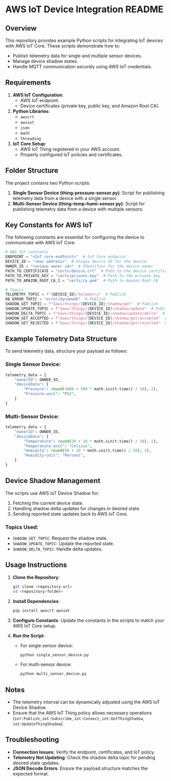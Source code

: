 # AWS IoT Device Integration README

## Overview

This repository provides example Python scripts for integrating IoT devices with AWS IoT Core. These scripts demonstrate how to:

- Publish telemetry data for single and multiple sensor devices.
- Manage device shadow states.
- Handle MQTT communication securely using AWS IoT credentials.

## Requirements

1. **AWS IoT Configuration**:
   - AWS IoT endpoint.
   - Device certificates (private key, public key, and Amazon Root CA).
2. **Python Libraries**:
   - `awscrt`
   - `awsiot`
   - `json`
   - `math`
   - `threading`
3. **IoT Core Setup**:
   - AWS IoT Thing registered in your AWS account.
   - Properly configured IoT policies and certificates.

## Folder Structure

The project contains two Python scripts:

1. **Single Sensor Device (thing-pressure-sensor.py)**: Script for publishing telemetry data from a device with a single sensor.
2. **Multi-Sensor Device (thing-temp-humi-sensor.py)**: Script for publishing telemetry data from a device with multiple sensors.

## Key Constants for AWS IoT

The following constants are essential for configuring the device to communicate with AWS IoT Core:

```python
# AWS IoT constants
ENDPOINT = "<IoT core endPoint>"  # IoT Core endpoint
DEVICE_ID = "<mac-address>"  # Unique device ID for the device
OWNER_ID = "<unique owner id>"  # Identifier for the device owner
PATH_TO_CERTIFICATE = "certs/device.crt"  # Path to the device certificate
PATH_TO_PRIVATE_KEY = "certs/private.key"  # Path to the private key
PATH_TO_AMAZON_ROOT_CA_1 = "certs/ca.pem"  # Path to Amazon Root CA

# Topics
TELEMETRY_TOPIC = f"{DEVICE_ID}/telemetry"  # Publish
DB_ERROR_TOPIC = "error/dynamodb"  # Publish
SHADOW_GET_TOPIC = f"$aws/things/{DEVICE_ID}/shadow/get"  # Publish
SHADOW_UPDATE_TOPIC = f"$aws/things/{DEVICE_ID}/shadow/update"  # Publish
SHADOW_DELTA_TOPIC = f"$aws/things/{DEVICE_ID}/shadow/update/delta"  # Subscribe
SHADOW_GET_ACCEPTED = f"$aws/things/{DEVICE_ID}/shadow/get/accepted"  # Subscribe
SHADOW_GET_REJECTED = f"$aws/things/{DEVICE_ID}/shadow/get/rejected"  # Subscribe
```

## Example Telemetry Data Structure

To send telemetry data, structure your payload as follows:

### Single Sensor Device:
```python
telemetry_data = {
    "ownerID": OWNER_ID,
    "deviceData": {
        "Pressure": round(1000 + 500 * math.sin(t.time() / 10), 2),
        "Pressure-unit": "PSI",
    }
}
```

### Multi-Sensor Device:
```python
telemetry_data = {
    "ownerID": OWNER_ID,
    "deviceData": {
        "Temperature": round(20 + 10 * math.sin(t.time() / 10), 2),
        "Temperature-unit": "Celsius",
        "Humidity": round(50 + 20 * math.cos(t.time() / 10), 2),
        "Humidity-unit": "Percent",
    }
}
```

## Device Shadow Management

The scripts use AWS IoT Device Shadow for:

1. Fetching the current device state.
2. Handling shadow delta updates for changes in desired state.
3. Sending reported state updates back to AWS IoT Core.

### Topics Used:
- `SHADOW_GET_TOPIC`: Request the shadow state.
- `SHADOW_UPDATE_TOPIC`: Update the reported state.
- `SHADOW_DELTA_TOPIC`: Handle delta updates.

## Usage Instructions

1. **Clone the Repository**:
   ```bash
   git clone <repository-url>
   cd <repository-folder>
   ```

2. **Install Dependencies**:
   ```bash
   pip install awscrt awsiot
   ```

3. **Configure Constants**:
   Update the constants in the scripts to match your AWS IoT Core setup.

4. **Run the Script**:
   - For single sensor device:
     ```bash
     python single_sensor_device.py
     ```
   - For multi-sensor device:
     ```bash
     python multi_sensor_device.py
     ```

## Notes

- The telemetry interval can be dynamically adjusted using the AWS IoT Device Shadow.
- Ensure that the AWS IoT Thing policy allows necessary operations (`iot:Publish`, `iot:Subscribe`, `iot:Connect`, `iot:GetThingShadow`, `iot:UpdateThingShadow`).

## Troubleshooting

- **Connection Issues**: Verify the endpoint, certificates, and IoT policy.
- **Telemetry Not Updating**: Check the shadow delta topic for pending desired state updates.
- **JSON Decode Errors**: Ensure the payload structure matches the expected format.

